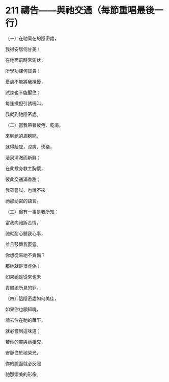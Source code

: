 # 211 禱告——與祂交通（每節重唱最後一行）

（一）在祂同在的隱密處，

我得安居何甘美！

在祂面前時常俯伏，

所學功課何寶貴！

憂慮不能將我攪擾，

試煉也不能壓住；

每逢撒但引誘吼叫，

我就到祂隱密處。

（二）當我帶著疲倦、乾渴，

來到祂的翅膀間，

就得蔭庇，涼爽、快樂，

活泉清澈而新鮮；

在此投身救主胸懷，

彼此交通滿香甜；

我雖嘗試，也說不來

祂那祕密的語言。

（三）但有一事是我所知：

當我向祂訴苦情，

祂就耐心聽我心事，

並且鼓舞我萎靈。

你想從來祂不責備？

那祂就是很虛偽！

如果祂是從來也未

責備祂所見的罪。

（四）這隱密處如何美佳，

如果你也願知曉，

請去住在祂的蔭下，

就必嘗到這味道；

若你的靈與祂相交，

安靜住於祂榮光，

你的臉面就必反照

祂那榮美的形像。


